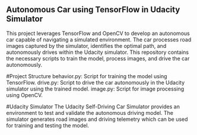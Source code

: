 ## Autonomous Car using TensorFlow in Udacity Simulator

This project leverages TensorFlow and OpenCV to develop an autonomous car capable of navigating a simulated environment. The car processes road images captured by the simulator, identifies the optimal path, and autonomously drives within the Udacity simulator. This repository contains the necessary scripts to train the model, process images, and drive the car autonomously.

#Project Structure
  behavior.py: Script for training the model using TensorFlow.
  drive.py: Script to drive the car autonomously in the Udacity simulator using the trained model.
  image.py: Script for image processing using OpenCV.
  
#Udacity Simulator
The Udacity Self-Driving Car Simulator provides an environment to test and validate the autonomous driving model. The simulator generates road images and driving telemetry which can be used for training and testing the model.
